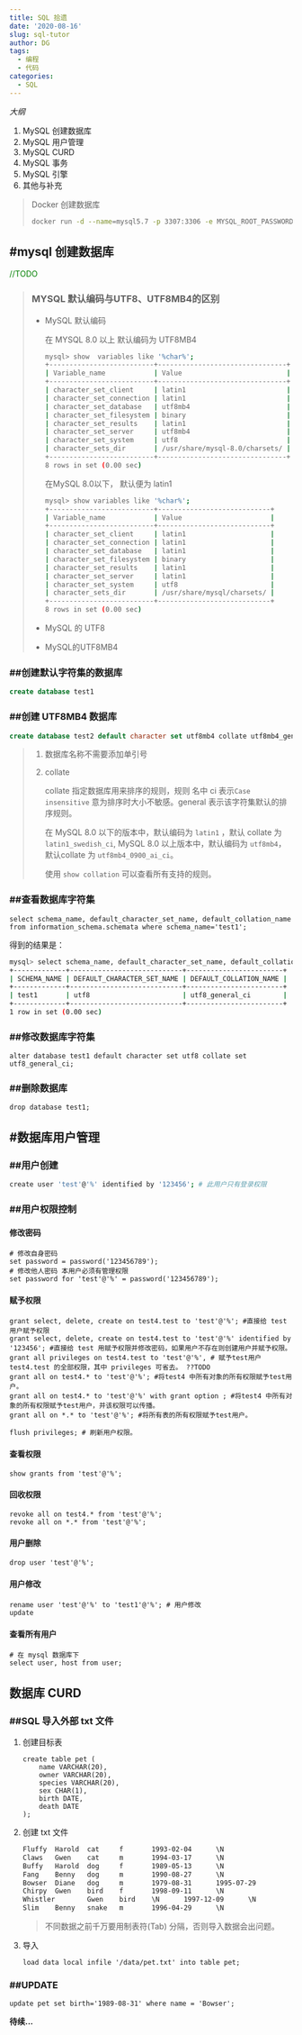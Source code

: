```yaml
---
title: SQL 拾遗
date: '2020-08-16'
slug: sql-tutor
author: DG
tags: 
  - 编程
  - 代码
categories: 
  - SQL
---
```


*大纲* 

1. MySQL 创建数据库
2. MySQL 用户管理
3. MySQL CURD
4. MySQL 事务
5. MySQL 引擎
6. 其他与补充

> Docker 创建数据库
>
> ```bash
> docker run -d --name=mysql5.7 -p 3307:3306 -e MYSQL_ROOT_PASSWORD=liu12134 mysql:5.7
> ```
>
> 

## #mysql 创建数据库

<p style="color:green">//TODO</p>

> ### MYSQL 默认编码与UTF8、UTF8MB4的区别
>
> - MySQL 默认编码
>
>   在 MYSQL 8.0 以上 默认编码为 UTF8MB4
>
>   ```bash
>   mysql> show  variables like '%char%';
>   +--------------------------+--------------------------------+
>   | Variable_name            | Value                          |
>   +--------------------------+--------------------------------+
>   | character_set_client     | latin1                         |
>   | character_set_connection | latin1                         |
>   | character_set_database   | utf8mb4                        |
>   | character_set_filesystem | binary                         |
>   | character_set_results    | latin1                         |
>   | character_set_server     | utf8mb4                        |
>   | character_set_system     | utf8                           |
>   | character_sets_dir       | /usr/share/mysql-8.0/charsets/ |
>   +--------------------------+--------------------------------+
>   8 rows in set (0.00 sec)
>   ```
>
>   在MySQL 8.0以下， 默认便为 latin1
>
>   ```bash
>   mysql> show variables like '%char%';
>   +--------------------------+----------------------------+
>   | Variable_name            | Value                      |
>   +--------------------------+----------------------------+
>   | character_set_client     | latin1                     |
>   | character_set_connection | latin1                     |
>   | character_set_database   | latin1                     |
>   | character_set_filesystem | binary                     |
>   | character_set_results    | latin1                     |
>   | character_set_server     | latin1                     |
>   | character_set_system     | utf8                       |
>   | character_sets_dir       | /usr/share/mysql/charsets/ |
>   +--------------------------+----------------------------+
>   8 rows in set (0.00 sec)
>   ```
>
>   
>
> - MySQL 的 UTF8
>
> - MySQL的UTF8MB4

### ##创建默认字符集的数据库

```sql
create database test1 
```

### ##创建 UTF8MB4 数据库

```sql
create database test2 default character set utf8mb4 collate utf8mb4_general_ci
```

> 1. 数据库名称不需要添加单引号
>
> 2. collate
>
>    collate 指定数据库用来排序的规则，规则 名中 ci 表示`Case insensitive`  意为排序时大小不敏感。general 表示该字符集默认的排序规则。
>
>    在 MySQL 8.0 以下的版本中，默认编码为 `latin1` ，默认 collate 为`latin1_swedish_ci`, MySQL 8.0 以上版本中，默认编码为 `utf8mb4`， 默认collate 为 `utf8mb4_0900_ai_ci`。
>
>    使用 `show collation` 可以查看所有支持的规则。

### ##查看数据库字符集

```mysql
select schema_name, default_character_set_name, default_collation_name from information_schema.schemata where schema_name='test1';
```

得到的结果是：

```bash
mysql> select schema_name, default_character_set_name, default_collation_name from information_schema.schemata where schema_name='test1';
+-------------+----------------------------+------------------------+
| SCHEMA_NAME | DEFAULT_CHARACTER_SET_NAME | DEFAULT_COLLATION_NAME |
+-------------+----------------------------+------------------------+
| test1       | utf8                       | utf8_general_ci        |
+-------------+----------------------------+------------------------+
1 row in set (0.00 sec)
```



### ##修改数据库字符集

```mysql
alter database test1 default character set utf8 collate set utf8_general_ci;
```

### ##删除数据库

```mysql
drop database test1;
```



## #数据库用户管理

### ##用户创建

```bash
create user 'test'@'%' identified by '123456'; # 此用户只有登录权限
```



### ##用户权限控制

#### 修改密码

```mysql
# 修改自身密码
set password = password('123456789');
# 修改他人密码 本用户必须有管理权限
set password for 'test'@'%' = password('123456789');
```

#### 赋予权限

```mysql
grant select, delete, create on test4.test to 'test'@'%'; #直接给 test用户赋予权限
grant select, delete, create on test4.test to 'test'@'%' identified by '123456'; #直接给 test 用赋予权限并修改密码，如果用户不存在则创建用户并赋予权限。
grant all privileges on test4.test to 'test'@'%', # 赋予test用户 test4.test 的全部权限，其中 privileges 可省去。 ??TODO
grant all on test4.* to 'test'@'%'; #将test4 中所有对象的所有权限赋予test用户。
grant all on test4.* to 'test'@'%' with grant option ; #将test4 中所有对象的所有权限赋予test用户，并该权限可以传播。
grant all on *.* to 'test'@'%'; #将所有表的所有权限赋予test用户。

flush privileges; # 刷新用户权限。
```

#### 查看权限

```mysql
show grants from 'test'@'%';
```

#### 回收权限

```mysql
revoke all on test4.* from 'test'@'%';
revoke all on *.* from 'test'@'%';
```

#### 用户删除

 ```mysql
drop user 'test'@'%';
 ```

#### 用户修改

```mysql
rename user 'test'@'%' to 'test1'@'%'; # 用户修改
update
```

#### 查看所有用户

```mysql
# 在 mysql 数据库下
select user, host from user;
```

## 数据库 CURD

### ##SQL 导入外部 txt 文件

1. 创建目标表

   ```mysql
   create table pet (
       name VARCHAR(20),
       owner VARCHAR(20),
       species VARCHAR(20),
       sex CHAR(1),
       birth DATE,
       death DATE
   );
   ```

2. 创建 txt 文件

   ```txt
   Fluffy  Harold  cat     f       1993-02-04      \N
   Claws   Gwen    cat     m       1994-03-17      \N
   Buffy   Harold  dog     f       1989-05-13      \N
   Fang    Benny   dog     m       1990-08-27      \N
   Bowser  Diane   dog     m       1979-08-31      1995-07-29
   Chirpy  Gwen    bird    f       1998-09-11      \N
   Whistler        Gwen    bird    \N      1997-12-09      \N
   Slim    Benny   snake   m       1996-04-29      \N      
   ```

   > 不同数据之前千万要用制表符(Tab) 分隔，否则导入数据会出问题。

3. 导入

   ```mysql
   load data local infile '/data/pet.txt' into table pet;
   ```

### ##UPDATE

```mysql
update pet set birth='1989-08-31' where name = 'Bowser';
```

**待续...**